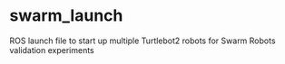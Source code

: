 # swarm_launch
ROS launch file to start up multiple Turtlebot2 robots for Swarm Robots validation experiments
